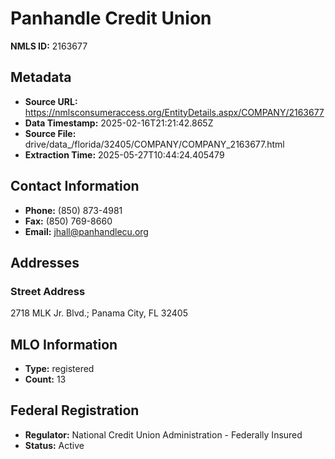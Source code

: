 # Panhandle Credit Union

**NMLS ID:** 2163677

## Metadata
- **Source URL:** https://nmlsconsumeraccess.org/EntityDetails.aspx/COMPANY/2163677
- **Data Timestamp:** 2025-02-16T21:21:42.865Z
- **Source File:** drive/data_/florida/32405/COMPANY/COMPANY_2163677.html
- **Extraction Time:** 2025-05-27T10:44:24.405479

## Contact Information
- **Phone:** (850) 873-4981
- **Fax:** (850) 769-8660
- **Email:** jhall@panhandlecu.org

## Addresses
### Street Address
2718 MLK Jr. Blvd.; Panama City, FL 32405

## MLO Information
- **Type:** registered
- **Count:** 13

## Federal Registration
- **Regulator:** National Credit Union Administration - Federally Insured
- **Status:** Active
